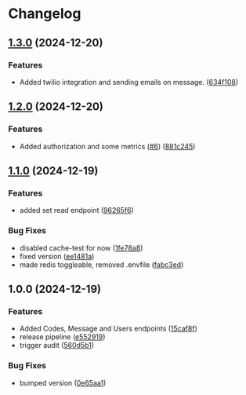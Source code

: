 # Changelog

## [1.3.0](https://github.com/Zlashmine/go-tower-defense-api/compare/v1.2.0...v1.3.0) (2024-12-20)


### Features

* Added twilio integration and sending emails on message. ([634f108](https://github.com/Zlashmine/go-tower-defense-api/commit/634f108ea763268ec33d6850a1038956ef5e04f9))

## [1.2.0](https://github.com/Zlashmine/go-tower-defense-api/compare/v1.1.0...v1.2.0) (2024-12-20)


### Features

* Added authorization and some metrics ([#6](https://github.com/Zlashmine/go-tower-defense-api/issues/6)) ([881c245](https://github.com/Zlashmine/go-tower-defense-api/commit/881c24512f99c9c9c425927bea2be7f86a23f67e))

## [1.1.0](https://github.com/Zlashmine/go-tower-defense-api/compare/v1.0.0...v1.1.0) (2024-12-19)


### Features

* added set read endpoint ([96265f6](https://github.com/Zlashmine/go-tower-defense-api/commit/96265f64e2700af3f8c23c67fc090e9483f5d445))


### Bug Fixes

* disabled cache-test for now ([1fe78a8](https://github.com/Zlashmine/go-tower-defense-api/commit/1fe78a85aab3529fcf9063522f952d75db25a92a))
* fixed version ([ee1481a](https://github.com/Zlashmine/go-tower-defense-api/commit/ee1481a0a1dc005a7b395f660fa5a46c29d79361))
* made redis toggleable, removed .envfile ([fabc3ed](https://github.com/Zlashmine/go-tower-defense-api/commit/fabc3ed26ab1477ea4ae1484ac72ef8538ebf1c8))

## 1.0.0 (2024-12-19)


### Features

* Added Codes, Message and Users endpoints ([15caf8f](https://github.com/Zlashmine/go-tower-defense-api/commit/15caf8f543eb2ba020f9b0d98c966db9762bd3c0))
* release pipeline ([e552919](https://github.com/Zlashmine/go-tower-defense-api/commit/e552919ed77e6817861b061da3c9bcfa1ad46a18))
* trigger audit ([560d5b1](https://github.com/Zlashmine/go-tower-defense-api/commit/560d5b175d6509ea269eba0b3610227e7b92e3dc))


### Bug Fixes

* bumped version ([0e65aa1](https://github.com/Zlashmine/go-tower-defense-api/commit/0e65aa1637804bc55d63376523357138631a6f3f))
